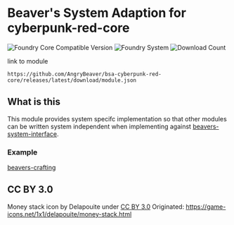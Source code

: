 # Beaver's System Adaption for cyberpunk-red-core 
![Foundry Core Compatible Version](https://img.shields.io/endpoint?url=https%3A%2F%2Ffoundryshields.com%2Fversion%3Fstyle%3Dflat%26url%3Dhttps%3A%2F%2Fgithub.com%2FAngryBeaver%2Fbsa-cyberpunk-red-core%2Freleases%2Flatest%2Fdownload%2Fmodule.json)
![Foundry System](https://img.shields.io/endpoint?url=https%3A%2F%2Ffoundryshields.com%2Fsystem%3FnameType%3Draw%26showVersion%3D1%26style%3Dflat%26url%3Dhttps%3A%2F%2Fraw.githubusercontent.com%2FAngryBeaver%2Fbsa-cyberpunk-red-core%2Fmain%2Fmodule.json)
![Download Count](https://img.shields.io/github/downloads/AngryBeaver/bsa-cyberpunk-red-core/total?color=bright-green)


link to module
````
https://github.com/AngryBeaver/bsa-cyberpunk-red-core/releases/latest/download/module.json
````
## What is this
This module provides system specifc implementation so that other modules can be written system independent
when implementing against [beavers-system-interface](https://github.com/AngryBeaver/beavers-system-interface).

### Example
[beavers-crafting](https://github.com/AngryBeaver/beavers-crafting)

## CC BY 3.0
Money stack icon by Delapouite under [CC BY 3.0](https://creativecommons.org/licenses/by/3.0/)
Originated: https://game-icons.net/1x1/delapouite/money-stack.html
